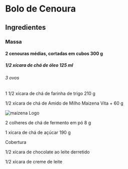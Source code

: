 # Bolo de Cenoura

## Ingredientes

### 

### Massa

#### 2 cenouras médias, cortadas em cubos 300 g

##### 1/2 xícara de chá de óleo 125 ml

###### 3 ovos

1 1/2 xícara de chá de farinha de trigo 210 g

1/2 xícara de chá de Amido de Milho Maizena Vita + 60 g

![maizena Logo](https://www.recepedia.com/pt-br/assets/images/br/logo/logo-maizena.svg)

2 colheres de chá de fermento em pó 8 g

1 xícara de chá de açúcar 190 g

Cobertura

1/2 xícara de chocolate ao leite derretido

1/2 xícara de creme de leite
